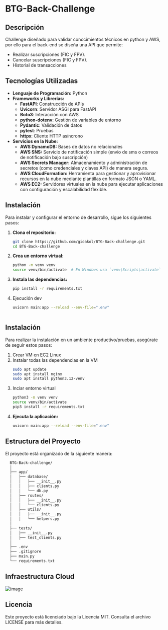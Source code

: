 # BTG-Back-Challenge

## Descripción
Challenge diseñado para validar conocimientos técnicos en python y AWS, por ello para el back-end se diseña una API que permite:
- Realizar suscripciones (FIC y FPV).
- Cancelar suscripciones (FIC y FPV).
- Historial de transacciones

## Tecnologías Utilizadas
- **Lenguaje de Programación:** Python
- **Frameworks y Librerías:**
  - **FastAPI**: Construcción de APIs
  - **Uvicorn**: Servidor ASGI para FastAPI
  - **Boto3**: Interacción con AWS
  - **python-dotenv**: Gestión de variables de entorno
  - **Pydantic**: Validación de datos
  - **pytest**: Pruebas
  - **httpx**: Cliente HTTP asíncrono
- **Servicios en la Nube:**
  - **AWS DynamoDB:** Bases de datos no relacionales
  - **AWS SNS:** Servicio de notificación simple (envio de sms o correos de notificación bajo suscripción)
  - **AWS Secrets Manager:** Almacenamiento y administración de secretos (como credenciales y claves API) de manera segura.
  - **AWS CloudFormation:** Herramienta para gestionar y aprovisionar recursos en la nube mediante plantillas en formato JSON o YAML.
  - **AWS EC2:** Servidores virtuales en la nube para ejecutar aplicaciones con configuración y escalabilidad flexible.

## Instalación
Para instalar y configurar el entorno de desarrollo, sigue los siguientes pasos:

1. **Clona el repositorio:**
    ```bash
    git clone https://github.com/gioakol/BTG-Back-challenge.git
    cd BTG-Back-challenge

2. **Crea un entorno virtual:**
    ```bash
    python -m venv venv
    source venv/bin/activate  # En Windows usa `venv\Scripts\activate`

3. **Instala las dependencias:**
    ```bash
    pip install -r requirements.txt

4. Ejecución dev
    ```bash
    uvicorn main:app --reload --env-file=".env"



## Instalación
Para realizar la instalación en un ambiente productivo/pruebas, asegúrate de seguir estos pasos:

1. Crear VM en EC2 Linux
2. Instalar todas las dependencias en la VM
    ```bash
    sudo apt update
    sudo apt install nginx
    sudo apt install python3.12-venv
    
3. Inciar entorno virtual
    ```bash
    python3 -m venv venv
    source venv/bin/activate
    pip3 install -r requirements.txt

2. **Ejecuta la aplicación:**
    ```bash
    uvicorn main:app --reload --env-file=".env"

## Estructura del Proyecto
El proyecto está organizado de la siguiente manera:

  ```bash
    BTG-Back-challenge/
    │
    ├── app/
    │   ├── database/
    │   │   ├── __init__.py
    │   │   ├── clients.py
    │   │   └── db.py
    │   ├── routes/
    │   │   ├── __init__.py
    │   │   └── clients.py
    │   ├── utils/
    │   │   ├── __init__.py
    │   │   └── helpers.py
    │
    ├── tests/
    │   ├── __init__.py
    │   ├── test_clients.py
    │
    ├── .env
    ├── .gitignore
    ├── main.py
    └── requirements.txt
  ```

## Infraestructura Cloud

![image](https://github.com/user-attachments/assets/a215636f-e24a-466d-8eb3-2767d55d7e4d)

## Licencia
Este proyecto está licenciado bajo la Licencia MIT. Consulta el archivo LICENSE para más detalles.













